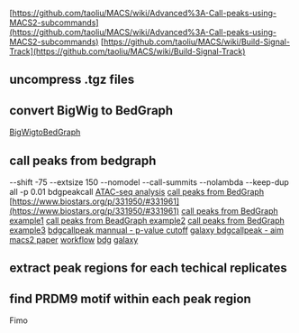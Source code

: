 [https://github.com/taoliu/MACS/wiki/Advanced%3A-Call-peaks-using-MACS2-subcommands](https://github.com/taoliu/MACS/wiki/Advanced%3A-Call-peaks-using-MACS2-subcommands)
[https://github.com/taoliu/MACS/wiki/Build-Signal-Track](https://github.com/taoliu/MACS/wiki/Build-Signal-Track)
## uncompress .tgz files
## convert BigWig to BedGraph
[BigWigtoBedGraph](https://genome.ucsc.edu/goldenPath/help/bigWig.html)
## call peaks from bedgraph
--shift -75 --extsize 150 --nomodel --call-summits --nolambda --keep-dup all -p 0.01
bdgpeakcall
[ATAC-seq analysis](https://yiweiniu.github.io/blog/2019/03/ATAC-seq-data-analysis-from-FASTQ-to-peaks/)
[call peaks from BedGraph](https://help.galaxyproject.org/t/macs-peaks-calling-from-bedgraph-data-chip-seq/1470)
[https://www.biostars.org/p/331950/#331961](https://www.biostars.org/p/331950/#331961)
[call peaks from BedGraph example1](https://cancerres.aacrjournals.org/content/canres/78/5/1127.full.pdf)
[call peaks from BeadGraph example2](https://dev.biologists.org/content/develop/145/7/dev160663.full.pdf)
[call peaks from BedGraph example3](https://www.ncbi.nlm.nih.gov/geo/query/acc.cgi?acc=GSM2730586)
[bdgcallpeak mannual - p-value cutoff](http://manpages.ubuntu.com/manpages/trusty/man1/bdgpeakcall.1.html)
[galaxy bdgcallpeak - aim](https://toolshed.g2.bx.psu.edu/repository/display_tool?repository_id=e984c9f63184b207&render_repository_actions_for=tool_shed&tool_config=%2Fsrv%2Ftoolshed%2Fmain%2Fvar%2Fdata%2Frepos%2F001%2Frepo_1403%2Fmacs2_bdgpeakcall.xml&changeset_revision=424aefbd7777)
[macs2 paper](https://genomebiology.biomedcentral.com/articles/10.1186/gb-2008-9-9-r137)
[workflow](https://biohpc.cornell.edu/lab/doc/CHIPseq_workshop_20160516_lecture1.pdf)
[bdg](https://pypi.org/project/MACS2/2.1.1.20160309/)
[galaxy](https://usegalaxy.org/root?tool_id=toolshed.g2.bx.psu.edu%2Frepos%2Fiuc%2Fmacs2%2Fmacs2_bdgpeakcall%2F2.1.0.20140616.0)
## extract peak regions for each techical replicates
## find PRDM9 motif within each peak region
Fimo
<!--stackedit_data:
eyJoaXN0b3J5IjpbMTM5Njk5ODI2MCwtMzQxMDgyMDE2XX0=
-->